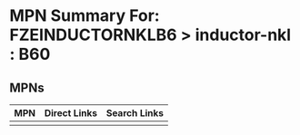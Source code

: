 



# MPN Summary For: FZEINDUCTORNKLB6 > inductor-nkl : B60

## MPNs
  

|MPN|Direct Links|Search Links|
| :--- | :--- | :--- |
||||

